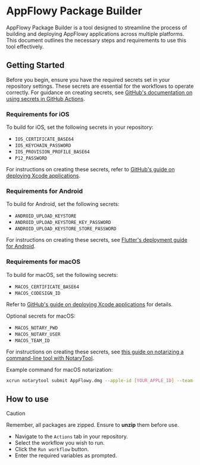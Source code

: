 # AppFlowy Package Builder

AppFlowy Package Builder is a tool designed to streamline the process of building and deploying AppFlowy applications across multiple platforms. This document outlines the necessary steps and requirements to use this tool effectively.

## Getting Started

Before you begin, ensure you have the required secrets set in your repository settings. These secrets are essential for the workflows to operate correctly. For guidance on creating secrets, see [GitHub's documentation on using secrets in GitHub Actions](https://docs.github.com/en/actions/security-guides/using-secrets-in-github-actions).

### Requirements for iOS

To build for iOS, set the following secrets in your repository:

- `IOS_CERTIFICATE_BASE64`
- `IOS_KEYCHAIN_PASSWORD`
- `IOS_PROVISION_PROFILE_BASE64`
- `P12_PASSWORD`

For instructions on creating these secrets, refer to [GitHub's guide on deploying Xcode applications](https://docs.github.com/en/actions/deployment/deploying-xcode-applications/installing-an-apple-certificate-on-macos-runners-for-xcode-development).

### Requirements for Android

To build for Android, set the following secrets:

- `ANDROID_UPLOAD_KEYSTORE`
- `ANDROID_UPLOAD_KEYSTORE_KEY_PASSWORD`
- `ANDROID_UPLOAD_KEYSTORE_STORE_PASSWORD`

For instructions on creating these secrets, see [Flutter's deployment guide for Android](https://docs.flutter.dev/deployment/android#sign-the-app).

### Requirements for macOS

To build for macOS, set the following secrets:

- `MACOS_CERTIFICATE_BASE64`
- `MACOS_CODESIGN_ID`

Refer to [GitHub's guide on deploying Xcode applications](https://docs.github.com/en/actions/deployment/deploying-xcode-applications/installing-an-apple-certificate-on-macos-runners-for-xcode-development) for details.

Optional secrets for macOS:

- `MACOS_NOTARY_PWD`
- `MACOS_NOTARY_USER`
- `MACOS_TEAM_ID`

For instructions on creating these secrets, see [this guide on notarizing a command-line tool with NotaryTool](https://scriptingosx.com/2021/07/notarize-a-command-line-tool-with-notarytool).

Example command for macOS notarization:

```sh
xcrun notarytool submit AppFlowy.dmg --apple-id [YOUR_APPLE_ID] --team-id [YOUR_TEAM_ID] --password [YOUR_APPLE_APP_SPECIFIC_PASSWORD] -v -f "json" --wait
```

## How to use

> [!CAUTION]
> Remember, all packages are zipped. Ensure to **unzip** them before use.

- Navigate to the `Actions` tab in your repository.
- Select the workflow you wish to run.
- Click the `Run workflow` button.
- Enter the required variables as prompted.